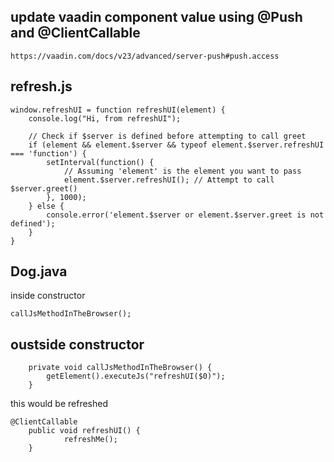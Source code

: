 ## update vaadin component value using @Push  and @ClientCallable
```
https://vaadin.com/docs/v23/advanced/server-push#push.access
```

## refresh.js
```
window.refreshUI = function refreshUI(element) {
    console.log("Hi, from refreshUI");

    // Check if $server is defined before attempting to call greet
    if (element && element.$server && typeof element.$server.refreshUI === 'function') {
        setInterval(function() {
            // Assuming 'element' is the element you want to pass
            element.$server.refreshUI(); // Attempt to call $server.greet()
        }, 1000);
    } else {
        console.error('element.$server or element.$server.greet is not defined');
    }
}
```

## Dog.java
inside constructor 
```
callJsMethodInTheBrowser();
```
oustside constructor
-------------------
```
	private void callJsMethodInTheBrowser() {
        getElement().executeJs("refreshUI($0)");
    }
```
this would be refreshed 
```
@ClientCallable
	public void refreshUI() {
    	    refreshMe();
	}
```




